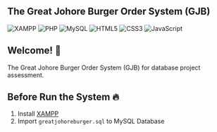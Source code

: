 ## The Great Johore Burger Order System (GJB)

![XAMPP](https://img.shields.io/badge/Xampp-F37623?style=for-the-badge&logo=xampp&logoColor=white) ![PHP](https://img.shields.io/badge/php-%23777BB4.svg?style=for-the-badge&logo=php&logoColor=white) ![MySQL](https://img.shields.io/badge/MySQL-005C84?style=for-the-badge&logo=mysql&logoColor=white) ![HTML5](https://img.shields.io/badge/html5-%23E34F26.svg?style=for-the-badge&logo=html5&logoColor=white) ![CSS3](https://img.shields.io/badge/css3-%231572B6.svg?style=for-the-badge&logo=css3&logoColor=white) ![JavaScript](https://img.shields.io/badge/JavaScript-F7DF1E?style=for-the-badge&logo=javascript&logoColor=black)

## Welcome! 👋

The Great Johore Burger Order System (GJB) for database project assessment.

## Before Run the System 🔥

1. Install [XAMPP](https://www.apachefriends.org/ "XAMPP Website")
2. Import `greatjohoreburger.sql` to MySQL Database

